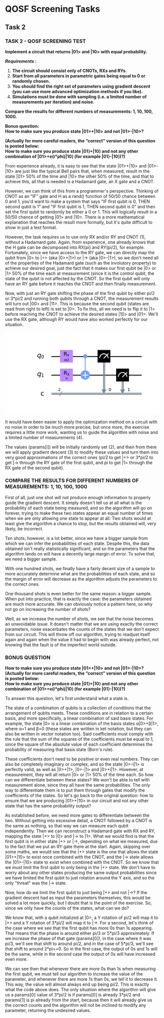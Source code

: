 # QOSF Screening Tasks  
## Task 2  
  
### **TASK 2 - QOSF SCREENING TEST**
**Implement a circuit that returns |01> and |10> with equal probability.**  

***Requirements :***
 1. **The circuit should consist only of CNOTs, RXs and RYs.**
 2. **Start from all parameters in parametric gates being equal to 0 or
    randomly chosen.**
 3. **You should find the right set of parameters using gradient descent (you can use more advanced optimization methods if you like).**
 4. **Simulations must be done with sampling (i.e. a limited number of measurements per iteration) and noise.**

**Compare the results for different numbers of measurements: 1, 10, 100, 1000.**

**Bonus question:  
How to make sure you produce state |01>+|10> and not |01>-|10>?**  
  
**(Actually for more careful readers, the “correct” version of this question is posted below:**  
**How to make sure you produce state  |01⟩+|10⟩ and not any other combination of |01>+e(i\*phi)|10⟩ (for example |01⟩-|10⟩)?)**

From experience already, it is easy to see that the state |01>+|10> and |01>-|10> are just like the typical Bell pairs that, when measured, result in the state |01> 50% of the time and |10> the other 50% of the time, and that to achieve this, all that is needed is a Hadamard gate, an X gate and a CNOT.  
  
However, we can think of this from a programmer's perspective. Thinking of CNOT as an "IF" gate and H as a rand() function of 50/50 chance between 0 and 1, you'd want to make a system that says "IF first qubit is 0, THEN second qubit is 1" and "IF first qubit is 1, THEN second qubit is 0" and then set the first qubit to randomly be either a 0 or 1. This will logically result in a 50/50 chance of getting |01> and |10>. There is a more mathematical explanation that reaches the result more formally, but it's quite difficult to show in just a text format.  
  
However, the task requires us to use only RX and/or RY and CNOT (1), without a Hadamard gate. Again, from experience, one already knows that the H gate can be decomposed into RX(pi) and RY(pi/2), for example. Fortunately, since we have access to the RY gate, we can directly map the qubit from |0> to |+> (aka |0>+|1>) or |-> (aka |0>-|1>), so we don't need all of the properties of the Hadamard gate (such as the involutory property) to achieve our desired goal, just the fact that it makes our first qubit be |0> or |1> 50% of the time each at measurement (since it is the control qubit, the state of the qubit is not affected by the CNOT. So the first qubit will only have an RY gate before it reaches the CNOT and then finally measurement.  
  
Now, with just an RY gate shifting the phase of the first qubit by either pi/2 or 3*pi/2 and running both qubits through a CNOT, the measurement results will turn out |00> and |11>. This is because the second qubit (states are read from right to left) is set to |0>. To fix this, all we need is to flip it to |1> before reaching the CNOT to achieve the desired states |10> and |01>. We'll use the RX gate, although RY would have also worked perfectly for our situation.  

![Circuit image](https://github.com/MIBbrandon/QOSF_tasks/blob/master/circuit_image.png)

It would have been easier to apply the optimization method on a circuit with no noise in order to be much more precise, but once more, the exercise requires a little more work, wanting us to guide the algorithm with noise and a limited number of measurements (4).  
  
The values (params\[i]) will be initially randomly set (2), and then from there we will apply gradient descent (3) to modify these values and turn them into very good approximations of the correct ones (pi/2 to get |+> or 3*pi/2 to get |-> through the RY gate of the first qubit, and pi to get |1> through the RX gate of the second qubit).


### COMPARE THE RESULTS FOR DIFFERENT NUMBERS OF MEASUREMENTS: 1, 10, 100, 1000
First of all, just one shot will not produce enough information to properly guide the gradient descent. It simply doesn't tell us at all what is the probability of each state being measured, and so the algorithm will go on forever, trying to make these two states appear an equal number of times when we are only allowing one state to appear at all. Two shots would at least give the algorithm a chance to stop, but the results obtained will, very likely, be incorrect.  
  
Ten shots, however, is a lot better, since we have a bigger sample from which we can infer the probabilities of each state. Despite this, the data obtained isn't really statistically significant, and so the parameters that the algorithm lands on will have a decently large margin of error. To solve that, we need a bigger sample.  
  
With one hundred shots, we finally have a fairly decent size of a sample to more accurately determine what are the probabilities of each state, and so the margin of error will decrease as the algorithm adjusts the parameters to the correct ones.  
  
One thousand shots is even better for the same reason: a bigger sample. When put into practice, that is exactly the case: the parameters obtained are much more accurate. We can obviously notice a pattern here, so why not go on increasing the number of shots?  
  
Well, as we increase the number of shots, we see that the noise becomes an unavoidable issue. It doesn't matter that we are using exactly the correct parameters, noise exacerbates the counts of the states that we don't expect from our circuit. This will throw off our algorithm, trying to readjust itself again and again when the value it had to begin with was already perfect, not knowing that the fault is of the imperfect world outside.

### BONUS QUESTION 
**How to make sure you produce state |01>+|10> and not |01>-|10>?  
(Actually for more careful readers, the “correct” version of this question is posted below:  
How to make sure you produce state  |01⟩+|10⟩ and not any other combination of |01>+e(i\*phi)|10⟩ (for example |01⟩-|10⟩)?)**

To answer this question, let's first understand what a state is.  
  
The state of a combination of qubits is a collection of conditions that the arrangement of qubits meets. These conditions are in relation to a certain basis, and more specifically, a linear combination of said basis states. For example, the state |0> is a linear combination of the basis states α|0>+β|1>, where α=1 and β=0 (these states are written in ket notation, but they can also be written in vector notation too). Said coefficients must comply with the rule that the sum of the squares of the coefficients must be equal to 1, since the square of the absolute value of each coefficient determines the probability of measuring that basis state (Born's rule).  
  
These coefficients don't need to be positive or even real numbers. They can also be completely imaginary or complex, and so the state |0>-i|1> is perfectly valid, as well as |0>+|1>, |0>-|1> and |0>+i|1>. However, at measurement, they will all return |0> or |1> 50% of the time each. So how can we differentiate between these states? We won't be able to tell with measurement alone, since they all have the same probabilities. The only way to differentiate them is to put them through gates that modify the coefficients of the states. So let's go back to the original question: how to ensure that we are producing |01>+|10> in our circuit and not any other state that has the same probability output?  
  
As established before, we need more gates to differentiate between the two. Without getting into excessive detail, a CNOT followed by a CNOT is the same as nothing, so that way we can measure each qubit independently. Then we can reconstruct a Hadamard gate with RX and RY, mapping the state |+> to |0> and |-> to |1>. What we would find is that the first qubit is in either state |+> or |->, depending on what we measured, due to the fact that we put an RY gate there at the start. Again, skipping over some maths, we would see that the |+> state is the one that allows the state |01>+|10> to exist once combined with the CNOT, and the |-> state allows the |01>-|10> state to exist when combined with the CNOT. So we know that we must limit the first qubit to only being in the |+> state. We don't have to worry about any other states producing the same output probabilities since we have limited the first qubit to just rotation around the Y axis, and so the only "threat" was the |-> state.  
  
Now, how do we limit the first qubit to just being |+> and not |->? If the gradient descent had as input the parameters themselves, this would be solved a lot more quickly, but I doubt that is the point of the exercise. So, since we only have the counts of the states, what can we do?  
  
We know that, with a qubit initialized at |0>, a Y rotation of pi/2 will map it to |+> and a Y rotation of 3\*pi/2 will map it to |->. For a second, let's think of the case where we see that the first qubit has more 0s than 1s appearing. That means that the phase is around either pi/3 or 5*pi/3 approximately. If we increase the phase of that gate (params\[0]), in the case where it was pi/3, we'll see that shift to around pi/2, and in the case of 5\*pi/3, we'll see that shift to around 2\*pi==0. So in the first case, the output of 0s and 1s will be the same, while in the second case the output of 0s will have increased even more.  
  
We can see then that whenever there are more 0s than 1s when measuring the first qubit, we must tell our algorithm to increase the value of the parameter, and whenever there are more 1s than 0s, we tell it to decrease it. This way, the value will almost always end up being pi/2. This is exactly what the code above does. The only situation where the algorithm will give us a params\[0] value of 3\*pi/2 is if params\[0] is already 3*pi/2 and params\[1] is pi already from the start, because then it will already give us the correct counts and the algorithm will not be inclined to modify any parameter, returning the undesired values.